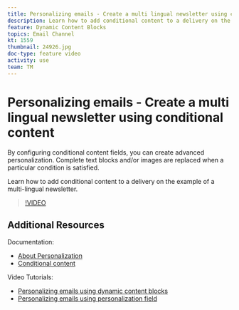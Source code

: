 ```yaml
---
title: Personalizing emails - Create a multi lingual newsletter using conditional content
description: Learn how to add conditional content to a delivery on the example of a multi-lingual newsletter.
feature: Dynamic Content Blocks
topics: Email Channel
kt: 1559
thumbnail: 24926.jpg
doc-type: feature video
activity: use
team: TM
---
```


# Personalizing emails - Create a multi lingual newsletter using conditional content

By configuring conditional content fields, you can create advanced personalization. Complete text blocks and/or images are replaced when a particular condition is satisfied.

Learn how to add conditional content to a delivery on the example of a multi-lingual newsletter.

>[!VIDEO](https://video.tv.adobe.com/v/24926?quality=12)

## Additional Resources

Documentation:

* [About Personalization](https://docs.adobe.com/content/help/en/campaign-classic/using/sending-messages/personalizing-deliveries/about-personalization.html)
* [Conditional content](https://docs.adobe.com/content/help/en/campaign-classic/using/sending-messages/personalizing-deliveries/conditional-content.html)

Video Tutorials:

* [Personalizing emails using dynamic content blocks](/help/acc/sending-messages/email-channel/personalization-with-dynamic-content-blocks.md)
* [Personalizing emails using personalization field](/help/acc/sending-messages/email-channel/personalizing-emails-using-personalization-fields.md)
